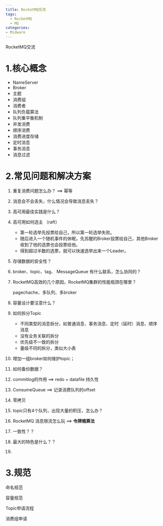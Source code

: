 ```yaml
---
title: RocketMQ交流
tags:
  - RocketMQ
  - MQ
categories:
- Midware
---
```


RocketMQ交流

# 1.核心概念

- NameServer
- Broker
- 主题
- 消费组
- 消费者
- 队列负载算法
- 队列重平衡机制
- 并发消费
- 顺序消费
- 消费进度存储
- 定时消息
- 事务消息
- 消息过滤

# 2.常见问题和解决方案

1. 重复消费问题怎么办？    ==> 幂等

2. 消息会不会丢失，什么情况会导致消息丢失？

3. 高可用最佳实践是什么？

4. 高可用如何选主 （raft）

   - 第一轮选举先投票给自己，所以第一轮选举失败。
   - 随后进入一个随机事件的休眠，先苏醒的Broker投票给自己，其他Broker收到了他的选票也会投票给他。
   - 得到超过半数的选票，就可以快速选举出来一个Leader。

5. 存储数据的安全性？

6. broker、topic、tag、 MessageQueue 有什么联系，怎么协同的？

7. RocketMQ高效的几个原因，RocketMQ集群的性能瓶颈在哪里？

   pagechache、多队列、多broker

8. 容量设计要注意什么？

9. 如何拆分Topic

   - 不同类型的消息拆分，如普通消息、事务消息、定时（延时）消息、顺序消息 
   - 没有业务关联的拆分
   - 优先级不一致的拆分
   - 量级不同的拆分，类似大小表

10. 增加一组broker如何维护topic；

11. 如何备份数据？

12. commitlog的作用  ==>  redo + datafile   持久性

13. ConsumeQueue   ==> 记录消费队列的offset

14. 零拷贝

15. topic只有4个队列，出现大量的积压，怎么办？

16.  RocketMQ 消息限流怎么玩 ==>  **令牌桶算法** 

17. 一致性？？

18. 最大的特色是什么？？

19. 

# 3.规范

命名规范

容量规范

Topic申请流程

消费组申请